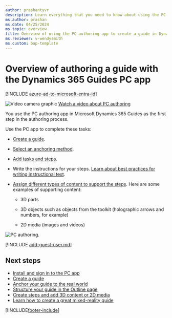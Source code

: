 ```yaml
---
author: prashantyvr
description: Learn everything that you need to know about using the PC authoring app to create a guide in Microsoft Dynamics 365 Guides.
ms.author: prashan
ms.date: 04/25/2024
ms.topic: overview
title: Overview of using the PC authoring app to create a guide in Dynamics 365 Guides
ms.reviewer: v-wendysmith
ms.custom: bap-template
---
```


# Overview of authoring a guide with the Dynamics 365 Guides PC app

[!INCLUDE [azure-ad-to-microsoft-entra-id](../includes/azure-ad-to-microsoft-entra-id.md)]

![Video camera graphic](media/video-camera.PNG "Video camera graphic") [Watch a video about PC authoring](https://aka.ms/pcauthor)

You use the PC authoring app in Microsoft Dynamics 365 Guides as the first step in the authoring process.

Use the PC app to complete these tasks:

- [Create a guide](create-guide.md).

- [Select an anchoring method](pc-app-anchor.md).

- [Add tasks and steps](pc-app-step-editor-overview.md).

- Write the instructions for your steps. [Learn about best practices for writing instructional text](pc-app-step-editor-overview.md#best-practices-for-instructional-text-and-supporting-content).

- [Assign different types of content to support the steps](pc-app-step-editor-overview.md). Here are some examples of supporting content:

  - 3D parts

  - 3D objects such as objects from the toolkit (holographic arrows and numbers, for example)

  - 2D media (images and videos)

![PC authoring.](media/pc-authoring.PNG "PC authoring")

[!INCLUDE [add-guest-user.md](../includes/add-guest-user.md)]

## Next steps

- [Install and sign in to the PC app](install-sign-in-pc-app.md)
- [Create a guide](create-guide.md)
- [Anchor your guide to the real world](anchor.md)
- [Structure your guide in the Outline page](structure-guide.md)
- [Create steps and add 3D content or 2D media](pc-app-step-editor-overview.md)
- [Learn how to create a great mixed-reality guide](great-guide.md)


[!INCLUDE[footer-include](../includes/footer-banner.md)]
